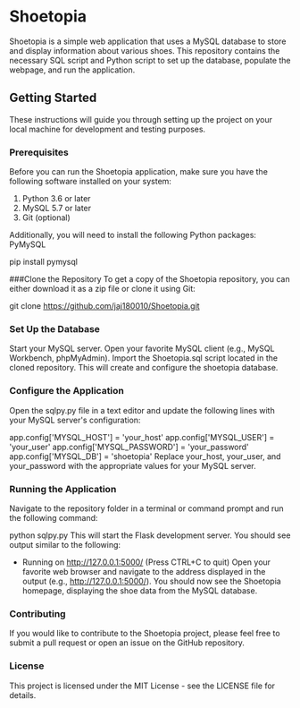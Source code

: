 # Shoetopia
Shoetopia is a simple web application that uses a MySQL database to store and display information about various shoes. This repository contains the necessary SQL script and Python script to set up the database, populate the webpage, and run the application.

## Getting Started
These instructions will guide you through setting up the project on your local machine for development and testing purposes.

### Prerequisites
Before you can run the Shoetopia application, make sure you have the following software installed on your system:

1. Python 3.6 or later
2. MySQL 5.7 or later 
3. Git (optional)

Additionally, you will need to install the following Python packages:
PyMySQL

pip install pymysql

###Clone the Repository
To get a copy of the Shoetopia repository, you can either download it as a zip file or clone it using Git:

git clone https://github.com/jaj180010/Shoetopia.git

### Set Up the Database
Start your MySQL server.
Open your favorite MySQL client (e.g., MySQL Workbench, phpMyAdmin).
Import the Shoetopia.sql script located in the cloned repository. This will create and configure the shoetopia database.
### Configure the Application
Open the sqlpy.py file in a text editor and update the following lines with your MySQL server's configuration:


app.config['MYSQL_HOST'] = 'your_host'
app.config['MYSQL_USER'] = 'your_user'
app.config['MYSQL_PASSWORD'] = 'your_password'
app.config['MYSQL_DB'] = 'shoetopia'
Replace your_host, your_user, and your_password with the appropriate values for your MySQL server.

### Running the Application
Navigate to the repository folder in a terminal or command prompt and run the following command:

python sqlpy.py
This will start the Flask development server. You should see output similar to the following:

* Running on http://127.0.0.1:5000/ (Press CTRL+C to quit)
Open your favorite web browser and navigate to the address displayed in the output (e.g., http://127.0.0.1:5000/). You should now see the Shoetopia homepage, displaying the shoe data from the MySQL database.

### Contributing
If you would like to contribute to the Shoetopia project, please feel free to submit a pull request or open an issue on the GitHub repository.

### License
This project is licensed under the MIT License - see the LICENSE file for details.

